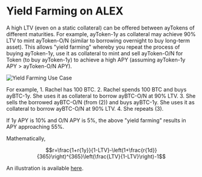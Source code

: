 # Yield Farming on ALEX

A high LTV \(even on a static collateral\) can be offered between ayTokens of different maturities. For example, ayToken-1y as collateral may achieve 90% LTV to mint ayToken-O/N \(similar to borrowing overnight to buy long-term asset\). This allows "yield farming" whereby you repeat the process of buying ayToken-1y, use it as collateral to mint and sell ayToken-O/N for Token \(to buy ayToken-1y\) to achieve a high APY \(assuming ayToken-1y APY &gt; ayToken-O/N APY\).

![Yield Farming Use Case](https://yuml.me/diagram/scruffy/usecase/[Liquidity%20Provider]-%28Mint%20ayToken%20/%20Token%20Pool%20Token%29,%20[Lender]-%28Buy%20ayToken%29,%20[Borrower]-%28Buy%20Token%29,%20[Lender]-%28Borrower/Lender%20fee%20rebate%20in%20gALEX%29,%20[Borrower]-%28Borrower/Lender%20fee%20rebate%20in%20gALEX%29,%20[Liquidity%20Provider]-%28LP%20reward%20in%20gALEX%29,%20[Borrower]-%28Mint%20ayToken%29,%20%28Mint%20ayToken%20/%20Token%20Pool%20Token%29<%28Yield%20Farming%29,%20%28Buy%20ayToken%29<%28Yield%20Farming%29,%20%28Buy%20Token%29<%28Yield%20Farming%29,%20%28Borrower/Lender%20fee%20rebate%20in%20gALEX%29<%28Yield%20Farming%29,%20%28LP%20reward%20in%20gALEX%29<%28Yield%20Farming%29,%20%28Mint%20ayToken%29<%28Yield%20Farming%29)

For example, 1. Rachel has 100 BTC. 2. Rachel spends 100 BTC and buys ayBTC-1y. She uses it as collateral to borrow ayBTC-O/N at 90% LTV. 3. She sells the borrowed ayBTC-O/N \(from \(2\)\) and buys ayBTC-1y. She uses it as collateral to borrow ayBTC-O/N at 90% LTV. 4. She repeats \(3\).

If 1y APY is 10% and O/N APY is 5%, the above "yield farming" results in APY approaching 55%.

Mathematically,

$$r=\frac{1+r{1y}}{1-LTV}-\left(1+\frac{r{1d}}{365}\right)^{365}\left(\frac{LTV}{1-LTV}\right)-1$$

An illustration is available [here](https://docs.google.com/spreadsheets/d/1L-52KHFl7O_h22Fg4gpZKczdPEXuAt5yAh2gX3BQP58/edit?usp=sharing).

